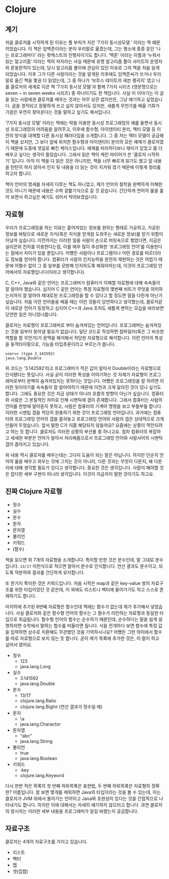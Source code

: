 # Clojure
## 계기
처음 클로저를 시작하게 된 이유는 폴 부처가 지은 ‘7가지 동시성모델 ‘ 이라는 책 떄문이었습니다.  이 책은 임백준이라는 분이 우리말로 옮겼는데, 그는 평소에 종종 듣던 ‘나는 프로그래머다’ 라는 팟캐스트의 진행자이기도 합니다. ‘백준’ 이라는 이름과 ‘누워서 읽는 알고리즘’ 이라는 책의 저자라는 사실 때문에 유명 알고리즘 풀이 사이트의 운영자와 혼동한적이 있는데, 당시 알고리즘 풀이에 관심이 있던 이유로 그의 책을 처음 읽게 되었습니다. 이후 그가 다른 사람이라는 것을 알게된 이후에도 임백준씨가 쓰거나 우리말로 옮긴 책을 몇권 더 읽었는데, 그 중 하나가 ‘브루스 테이트의 세븐 랭귀지’ 였고 나를 클로저의 세계로 이끈 책 ‘7가지 동시성 모델’과 함께 7가지 시리즈 (영문명으로는 seven ~ in seven weeks 시리즈) 중 하나이기도 한 책입니다. 사실 이 이야기는 이 글을 읽는 사람에겐 클로저를 배우는 것과는 아무 상관 없지만은, 그냥 얘기하고 싶었습니다. 글을 경직되고 장황하게 쓰고 싶지 않아서도 있지만, 새롭게 무언가를 배울 기회가 가끔은 우연히 찾아온다는 것을 말하고 싶기도 해서입니다.

‘7가지 동시성 모델’ 이라는 책에는 락을 이용한 동시성 프로그래밍의 예를 들면서 동시성 프로그래밍의 어려움을 알려주고, 이후에 함수형, 아이덴티티 분리, 액터 모델 등 이전의 방식을 대체할 다른 동시성 패러다임을 소개합니다. 그 중 저는 액터 모델이 궁금해 이 책을 샀지만, 그 보다 앞에 위치한 함수형과 아이덴티티 분리의 모든 예제가 클로저였기 때문에 도중에 셋길로 빠진 케이스입니다. 예제를 따라하다보니 재미가 있었고 좀 더 배우고 싶다는 생각이 들었습니다. 그래서 읽은 책이 캐린 마이어가 쓴 ‘클로저 시작하기’ 입니다. 아직 이 책을 다 읽은 것은 아니지만, 책을 너무 빠르게 읽기도 했고 앞 내용을 탄탄히 하지 않아서 인지 뒷 내용을 더 읽는 것이 지겨워 졌기 때문에 이렇게 정리를 하고자 합니다.

책이 언어의 명세를 자세히 다루는 책도 아니었고, 제가 언어의 철학을 완벽하게 이해한 것도 아니기 때문에 내용은 수박 겉핥기식으로 갈 것 같습니다. 간단하게 언어의 룰을 훑어 보면서 하고싶은 예기도 섞어서 적어보겠습니다.

## 자료형
우리가 프로그래밍을 하는 이유는 흩어져있는 정보를 원하는 형태로 가공하고, 가공된 정보를 바탕으로 새로운 지식(혹은 지식을 얻게끔 도와주는 새로운 정보)를 얻기 위함이 아닐까 싶습니다. 이전까지는 이러한 일을 사람이 손으로 머릿속으로 했었다면, 지금은 실리콘위 전자를 이용한다는점, 이를 매우 많이 추상화한 ‘프로그래밍 언어’를 이용한다는 점에서 차이가 있을 뿐입니다. 어쨌든 사람이나 프로그램이나 어떤 경로를 따르더라도 정보를 얻어야 합니다. 컴퓨터가 사람의 인지능력을 완전히 재현하는 것은 어렵기 때문에 어쩔수 없이 그 중 일부를 모방해 인지하도록 해줘야하는데, 이것이 프로그래밍 언어에서의 자료형입니다(이라고 생각합니다).

C, C++, Java와 같은 언어는 프로그래머가 컴퓨터가 이해할 자료형에 대해 속속들이 잘 알아야 했습니다. 심지어 C 같은 언어는 특정 자료형의 몇번째 비트가 무엇을 의미하는지까지 잘 알아야 제대로된 프로그래밍을 할 수 있다고 할 정도면 말을 다한게 아닌가 싶습니다. 처음 이런 언어들을 배울 때는 이런 것들이 당연하다고 생각했는데, 클로저같이 새로운 언어가 등장하고 심지어 C++과 Java 조차도 새롭게 변하는 모습을 바라보면 당연한 일은 아니었나봅니다.

클로저는 자료형이 프로그래머로 부터 숨겨져있는 언어입니다. 프로그래머는 숨겨져있는 것을 일부러 찾아낼 필요가 없습니다. 일단 코드로 작성하면 컴파일러(혹은 그 비슷한 역할을 할 무언가)가 문맥을 해석해서 적당한 자료형으로 해석합니다. 이런 언어의 특성을 동적타이핑으로, 기능을 타입추론이라고 부르는가 봅니다.

	user=> (type 3.141592)
	java.lang.Double

위 코드는 ‘3.142592’라고 프로그래머가 적은 값이 알아서 Double이라는 자료형으로 인식됐다는 뜻입니다. 사실 굳이 이러한 특성을 이야기하는 것 자체가 자료형이 프로그래머로부터 완벽히 숨겨져있지는 못하다는 것입니다. 어쨌든 프로그래밍을 잘 하려면 이러한 뒷이야기를 속속들이 잘 알아야하기 때문에 이전과 크게 달라진 것이 있나 싶기도 합니다. 그래도 중요한 것은 지금 상태가 아니라 흐름의 방향이 아닌가 싶습니다. 컴퓨터와 사람은 그 본질적인 차이로 인해 시맨틱에 갭이 존재합니다. 그래서 컴퓨터는 사람의 언어를 한방에 알아듣지 못하고, 사람은 컴퓨터의 기계어 명령을 보고 부들부들 합니다. 이러한 시맨팁 갭을 적당히 완충하기 위한 것이 프로그래밍 언어입니다. 과거에는 컴퓨터와 프로그래밍 언어의 갭을 좁혀놓고 프로그래밍 언어와 사람의 갭은 상대적으로 크게 만들어 두었습니다. 앞서 말한 C가 이쯤 해당되지 않을까요? 요즘에는 상황이 역전되려고 하는 듯 합니다. 클로저도 이러한 상황의 부산물 중 하나고요. 점차 컴퓨터의 복잡하고 세세한 부분은 언어가 알아서 처리해줌으로서 프로그래밍 언어와 사람사이의 시맨틱 갭이 좁아지고 있습니다.

위 내용 역시 클로저를 배우는데는 그다지 도움이 되는 말은 아닙니다. 하지만 단순히 언어의 룰을 배우고 외우는 것에 그치는 것이 아니라, 다른 것과는 무엇이 다른지, 왜 다른지에 대해 생각할 필요가 있다고 생각합니다. 중요한 것은 생각입니다. 사람이 해야할 것은 잡다한 세부 구현이 아니라 생각입니다. 이것이 지금까지 말한 것이기도 하고요.

## 진짜 Clojure 자료형
- 정수
- 실수
- 분수
- 문자
- 문자열
- 불리언
- 키워드
- (함수)

책을 읽으면 위 7개의 자료형을 소개합니다. 특이할 만한 것은 분수인데, 말 그대로 분수입니다. `13/17` 이런식으로 적으면 알아서 분수로 인식합니다. 연산 결과도 분수이고, 되도록 약분하여 결과를 간단하게 유지합니다.

또 한가지 특이한 것은 키워드입니다. 처음 시작은 map과 같은 key-value 쌍의 자료구조를 위한 타입이었던 것 같은데, 이 외에도 리스트나 벡터에 들어가기도 하고 스스로 존재하기도 합니다.

마지막에 추가된 8번째 자료형은 함수인데 책에는 함수가 없는데 제가 추가해서 넣었습니다. 사실 클로저와 같은 함수형 언어의 함수는 그 함수가 리턴하는 자료형과 동일한 타입으로 취급됩니다. 함수형 언어의 함수는 순수하기 때문인데, 순수하다는 말을 쉽게 설명하자면 수학에서 말하는 함수를 떠올리면 됩니다. 식을 전개하다 보면 함수에 특정 값을 입력하면 상수로 치환해도 무관했던 것을 기억하시나요? 어쨌든 그런 의미에서 함수를 따로 자료형으로 보지 않는 듯 합니다. 굳이 제가 목록에 추가한 것은, 이 말이 하고 싶어서 였어요.

- 정수
	- 123
	- java.lang.Long
- 실수
	- 3.141592
	- java.lang.Double
- 분수
	- 13/17
	- clojure.lang.Ratio
	- clojure.lang.BigInt (연산 결과가 정수일 때)
- 문자
	- \a
	- java.lang.Charactor
- 문자열
	- “abc”
	- java.lang.String
- 불리언
	- true
	- java.lang.Boolean
- 키워드
	- :key
	- clojure.lang.Keyword

다시 한번 적은 목록의 첫 번째 하위목록은 표현법, 두 번째 하위목록은 자료형의 정확한? 이름입니다. 잘 보면 몇개를 제외하면 Java의 타입이라는 것을 볼 수 있는데, 이는 클로저가 JVM 위에서 돌아가는 언어이고 Java와 호완성이 있다는 것을 간접적으로 나타내기도 합니다. 하지만 이에 대해서는 자세히 얘기하지 않으러고 합니다. 과연 클로저의 창시자는 이러한 세부 내용을 프로그래머가 알길 바랬는지 궁금합니다.

## 자료구조
클로저는 4개의 자료구조를 가지고 있습니다.

- 리스트
- 벡터
- 맵
- 셋(집합)
